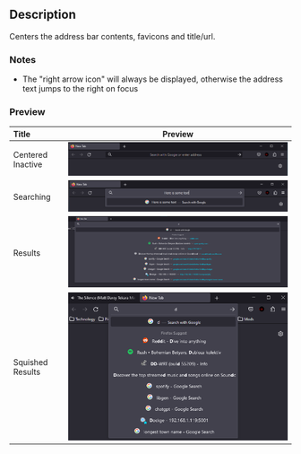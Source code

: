## Description

Centers the address bar contents, favicons and title/url.

### Notes

- The "right arrow icon" will always be displayed, otherwise the address text jumps to the right on focus

### Preview

| Title             |                                                                            Preview                                                                            |
| :---------------- | :-----------------------------------------------------------------------------------------------------------------------------------------------------------: |
| Centered Inactive |                         ![the address bar without any activity, displaying the centered url](./previews/inactive-center-preview.png)                          |
| Searching         |       ![the urlbar is active with text inside it, it is centered and the user has not commited their search term](./previews/active-center-preview.png)       |
| Results           | ![the address bar with results below, both from history and bookmarks. Both the favicon and text, address are centerd](./previews/results-active-preview.png) |
| Squished Results  |                                              ![squished result window](./previews/squished-results-preview.png)                                               |
